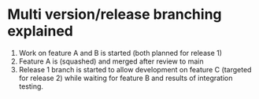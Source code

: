 # Multi version/release branching explained

1. Work on feature A and B is started (both planned for release 1)
2. Feature A is (squashed) and merged after review to main
3. Release 1 branch is started to allow development on feature C (targeted for release 2) while waiting for feature B and results of integration testing.
 

